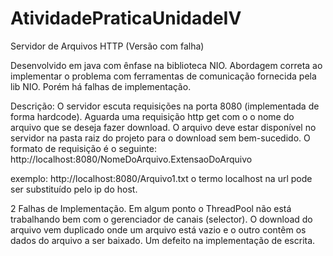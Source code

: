 # AtividadePraticaUnidadeIV

Servidor de Arquivos HTTP (Versão com falha)

Desenvolvido em java com ênfase na biblioteca NIO.
Abordagem correta ao implementar o problema com ferramentas de comunicação fornecida pela lib NIO.
Porém há falhas de implementação.

Descrição:
O servidor escuta requisições na porta 8080 (implementada de forma hardcode).
Aguarda uma requisição http get com o o nome do arquivo que se deseja fazer download.
O arquivo deve estar disponível no servidor na pasta raiz do projeto para o download sem bem-sucedido.
O formato de requisição é o seguinte: http://localhost:8080/NomeDoArquivo.ExtensaoDoArquivo

exemplo: http://localhost:8080/Arquivo1.txt
o termo localhost na url pode ser substituído pelo ip do host.

2 Falhas de Implementação.
Em algum ponto o ThreadPool não está trabalhando bem com o gerenciador de canais (selector).
O download do arquivo vem duplicado onde um arquivo está vazio e o outro contêm os dados do arquivo a ser baixado. Um defeito na implementação de escrita.